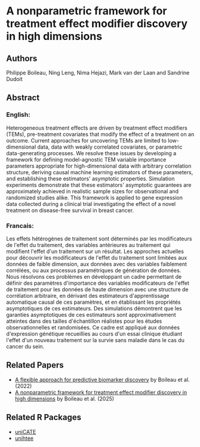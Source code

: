# A nonparametric framework for treatment effect modifier discovery in high dimensions

## Authors

Philippe Boileau, Ning Leng, Nima Hejazi, Mark van der Laan and Sandrine Dudoit

## Abstract

### English:

Heterogeneous treatment effects are driven by treatment effect modifiers (TEMs),
pre-treatment covariates that modify the effect of a treatment on an outcome.
Current approaches for uncovering TEMs are limited to low-dimensional data, data
with weakly correlated covariates, or parametric data-generating processes. We
resolve these issues by developing a framework for defining model-agnostic TEM
variable importance parameters appropriate for high-dimensional data with
arbitrary correlation structure, deriving causal machine learning estimators of
these parameters, and establishing these estimators' asymptotic properties.
Simulation experiments demonstrate that these estimators' asymptotic guarantees
are approximately achieved in realistic sample sizes for observational and
randomized studies alike. This framework is applied to gene expression data
collected during a clinical trial investigating the effect of a novel treatment
on disease-free survival in breast cancer.

### Francais:

Les effets hétérogènes de traitement sont déterminés par les modificateurs de
l'effet du traitement, des variables antérieures au traitement qui modifient
l'effet d'un traitement sur un résultat. Les approches actuelles pour découvrir
les modificateurs de l'effet du traitement sont limitées aux données de faible
dimension, aux données avec des variables faiblement corrélées, ou aux processus
paramétriques de génération de données. Nous résolvons ces problèmes en
développant un cadre permettant de définir des paramètres d'importance des
variables modificateurs de l'effet de traitement pour les données de haute
dimension avec une structure de corrélation arbitraire, en dérivant des
estimateurs d'apprentissage automatique causal de ces paramètres, et en
établissant les propriétés asymptotiques de ces estimateurs. Des simulations
démontrent que les garanties asymptotiques de ces estimateurs sont
approximativement atteintes dans des tailles d'échantillon réalistes pour les
études observationnelles et randomisées. Ce cadre est appliqué aux données
d'expression génétique recueillies au cours d'un essai clinique étudiant l'effet
d'un nouveau traitement sur la survie sans maladie dans le cas du cancer du
sein.

## Related Papers

- [A flexible approach for predictive biomarker
  discovery](https://academic.oup.com/biostatistics/advance-article/doi/10.1093/biostatistics/kxac029/6647929)
  by Boileau et al. (2022)
- [A nonparametric framework for treatment effect modifier discovery in high
  dimensions](https://academic.oup.com/jrsssb/article/87/1/157/7738222) by Boileau et al. (2025)

## Related R Packages

- [uniCATE](https://github.com/insightsengineering/uniCATE)
- [unihtee](https://github.com/insightsengineering/unihtee)